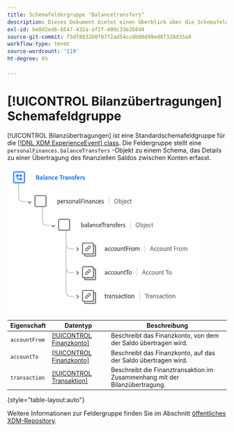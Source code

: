 ```yaml
---
title: Schemafeldergruppe "Balancetransfers"
description: Dieses Dokument bietet einen Überblick über die Schemafeldergruppe Balance-Übertragungen .
exl-id: be0d2ed6-6547-432a-af2f-409c33e268d4
source-git-commit: f5df893260f0772ad54ccdb00d99ed8f328d35a9
workflow-type: tm+mt
source-wordcount: '119'
ht-degree: 6%

---
```


# [!UICONTROL Bilanzübertragungen] Schemafeldgruppe

[!UICONTROL Bilanzübertragungen] ist eine Standardschemafeldgruppe für die [[!DNL XDM ExperienceEvent] class](../../classes/experienceevent.md). Die Feldergruppe stellt eine `personalFinances.balanceTransfers` -Objekt zu einem Schema, das Details zu einer Übertragung des finanziellen Saldos zwischen Konten erfasst.

![](../../images/field-groups/balance-transfers.png)

| Eigenschaft | Datentyp | Beschreibung |
| --- | --- | --- |
| `accountFrom` | [[!UICONTROL Finanzkonto]](../../data-types/financial-account.md) | Beschreibt das Finanzkonto, von dem der Saldo übertragen wird. |
| `accountTo` | [[!UICONTROL Finanzkonto]](../../data-types/financial-account.md) | Beschreibt das Finanzkonto, auf das der Saldo übertragen wird. |
| `transaction` | [[!UICONTROL Transaktion]](../../data-types/transaction.md) | Beschreibt die Finanztransaktion im Zusammenhang mit der Bilanzübertragung. |

{style=&quot;table-layout:auto&quot;}

Weitere Informationen zur Feldergruppe finden Sie im Abschnitt [öffentliches XDM-Repository](https://github.com/adobe/xdm/blob/master/docs/reference/fieldgroups/experience-event/industry-verticals/experienceevent-balance-transfers.schema.json).
